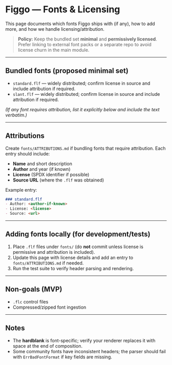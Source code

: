 # Figgo — Fonts & Licensing

This page documents which fonts Figgo ships with (if any), how to add more, and how we handle licensing/attribution.

> **Policy:** Keep the bundled set **minimal** and **permissively licensed**. Prefer linking to external font packs or a separate repo to avoid license churn in the main module.

---

## Bundled fonts (proposed minimal set)

* `standard.flf` — widely distributed; confirm license in source and include attribution if required.
* `slant.flf` — widely distributed; confirm license in source and include attribution if required.

*(If any font requires attribution, list it explicitly below and include the text verbatim.)*

---

## Attributions

Create `fonts/ATTRIBUTIONS.md` if bundling fonts that require attribution. Each entry should include:

* **Name** and short description
* **Author** and year (if known)
* **License** (SPDX identifier if possible)
* **Source URL** (where the `.flf` was obtained)

Example entry:

```md
### standard.flf
- Author: <author-if-known>
- License: <license>
- Source: <url>
```

---

## Adding fonts locally (for development/tests)

1. Place `.flf` files under `fonts/` (do **not** commit unless license is permissive and attribution is included).
2. Update this page with license details and add an entry to `fonts/ATTRIBUTIONS.md` if needed.
3. Run the test suite to verify header parsing and rendering.

---

## Non-goals (MVP)

* `.flc` control files
* Compressed/zipped font ingestion

---

## Notes

* The **hardblank** is font-specific; verify your renderer replaces it with space at the end of composition.
* Some community fonts have inconsistent headers; the parser should fail with `ErrBadFontFormat` if key fields are missing.
